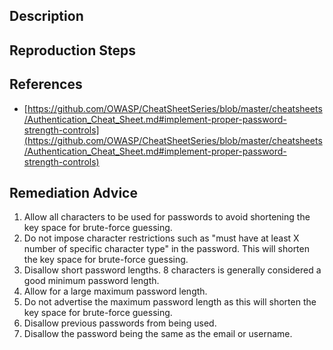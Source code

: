 ## Description


## Reproduction Steps


## References

- [https://github.com/OWASP/CheatSheetSeries/blob/master/cheatsheets/Authentication_Cheat_Sheet.md#implement-proper-password-strength-controls](https://github.com/OWASP/CheatSheetSeries/blob/master/cheatsheets/Authentication_Cheat_Sheet.md#implement-proper-password-strength-controls)


## Remediation Advice

1. Allow all characters to be used for passwords to avoid shortening the key space for brute-force guessing.
2. Do not impose character restrictions such as "must have at least X number of specific character type" in the password. This will shorten the key space for brute-force guessing.
3. Disallow short password lengths. 8 characters is generally considered a good minimum password length.
4. Allow for a large maximum password length.
5. Do not advertise the maximum password length as this will shorten the key space for brute-force guessing.
6. Disallow previous passwords from being used.
7. Disallow the password being the same as the email or username.

